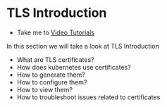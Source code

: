 # TLS Introduction
  - Take me to [Video Tutorials](https://kodekloud.com/courses/1378608/lectures/31704328)

In this section we will take a look at TLS Introduction

  - What are TLS certificates?
  - How does kubernetes use certificates?
  - How to generate them?
  - How to configure them?
  - How to view them?
  - How to troubleshoot issues related to certificates
